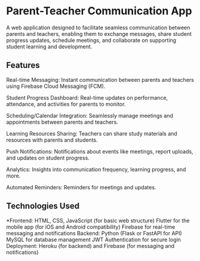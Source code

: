 # Parent-Teacher Communication App
A web application designed to facilitate seamless communication between parents and teachers, enabling them to exchange messages, share student progress updates, schedule meetings, and collaborate on supporting student learning and development.

## Features
Real-time Messaging: Instant communication between parents and teachers using Firebase Cloud Messaging (FCM).

Student Progress Dashboard: Real-time updates on performance, attendance, and activities for parents to monitor.

Scheduling/Calendar Integration: Seamlessly manage meetings and appointments between parents and teachers.

Learning Resources Sharing: Teachers can share study materials and resources with parents and students.

Push Notifications: Notifications about events like meetings, report uploads, and updates on student progress.

Analytics: Insights into communication frequency, learning progress, and more.

Automated Reminders: Reminders for meetings and updates.

## Technologies Used
*Frontend:
HTML, CSS, JavaScript (for basic web structure)
Flutter for the mobile app (for iOS and Android compatibility)
Firebase for real-time messaging and notifications
Backend:
Python (Flask or FastAPI for API)
MySQL for database management
JWT Authentication for secure login
Deployment:
Heroku (for backend) and Firebase (for messaging and notifications)
